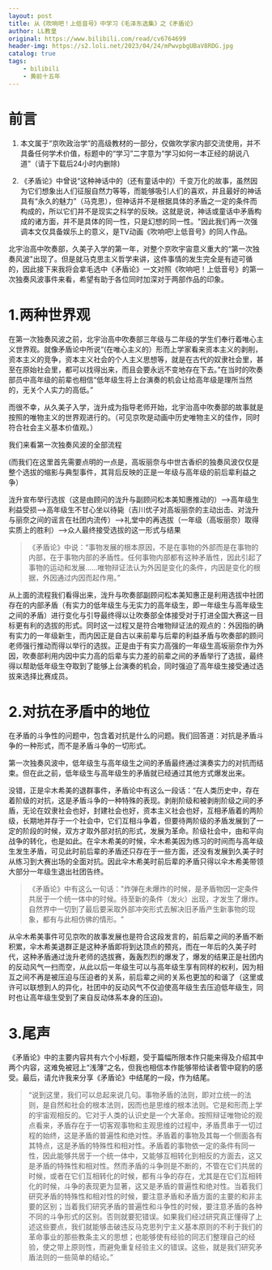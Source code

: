 ```yaml
---
layout: post
title: 从《吹响吧！上低音号》中学习《毛泽东选集》之《矛盾论》
author: LL教皇
original: https://www.bilibili.com/read/cv6764699
header-img: https://s2.loli.net/2023/04/24/mPwvpbgUBaV8RDG.jpg
catalog: true
tags:
    - bilibili
    - 黄前十五年
---
```

# 前言

1. 本文属于“京吹政治学”的高级教材的一部分，仅做吹学家内部交流使用，并不具备任何学术价值，标题中的“学习”二字意为“学习如何一本正经的胡说八道”（请于下载后24小时内删除)

2. 《矛盾论》中曾说“这种神话中的（还有童话中的）千变万化的故事，虽然因为它们想象出人们征服自然力等等，而能够吸引人们的喜欢，并且最好的神话具有“永久的魅力”（马克思），但神话并不是根据具体的矛盾之一定的条件而构成的，所以它们并不是现实之科学的反映。这就是说，神话或童话中矛盾构成的诸方面，并不是具体的同一性，只是幻想的同一性。"因此我们再一次强调本文仅具备娱乐上的意义，是TV动画《吹响吧!上低音号》的同人作品。



北宇治高中吹奏部，久美子入学的第一年，对整个京吹宇宙意义重大的“第一次独奏风波"出现了。但是就马克思主义哲学来讲，这件事情的发生完全是有迹可循的，因此接下来我将会拿毛选中《矛盾论》一文对照《吹响吧！上低音号》的第一次独奏风波事件来看，希望有助于各位同时加深对于两部作品的印象。

# 1.两种世界观

在第一次独奏风波之前，北宇治高中吹奏部三年级与二年级的学生们奉行着唯心主义世界观。就像矛盾论中所说“(在唯心主义的）形而上学家看来资本主义的剥削，资本主义的竞争，资本主义社会的个人主义思想等，就是在古代的奴隶社会里，甚至在原始社会里，都可以找得出来，而且会要永远不变地存在下去。”在当时的吹奏部员中高年级的前辈也相信“低年级生将上台演奏的机会让给高年级是理所当然的，无关个人实力的高低。”

而很不幸，从久美子入学，泷升成为指导老师开始，北宇治高中吹奏部的故事就是按照的唯物主义的世界观进行的。（可见京吹是动画中历史唯物主义的佳作，同时符合社会主义基本价值观。）

我们来看第一次独奏风波的全部流程

(而我们在这里首先需要点明的一点是，高坂丽奈与中世古香织的独奏风波仅仅是整个选拔的缩影与典型事件，其背后反映的正是一年级与高年级的前后辈利益之争）

泷升宣布举行选拔（这是由顾问的泷升与副顾问松本美知惠推动的）——>高年级生利益受损——>高年级生不甘心坐以待毙（吉川优子对高坂丽奈的主动出击、对泷升与丽奈之间的谣言在社团内流传）——>礼堂中的再选拔（一年级（高坂丽奈）取得实质上的胜利）——>众人最终接受选拔的这一形式与结果

>《矛盾论》中说：“事物发展的根本原因，不是在事物的外部而是在事物的内部，在于事物内部的矛盾性。任何事物内部都有这种矛盾性，因此引起了事物的运动和发展……唯物辩证法认为外因是变化的条件，内因是变化的根据，外因通过内因而起作用。”

从上面的流程我们看得出来，泷升与吹奏部副顾问松本美知惠正是利用选拔中社团存在的内部矛盾（有实力的低年级生与无实力的高年级生，即一年级生与高年级生之间的矛盾）进行变化与引导最终得以让吹奏部全体接受对于打进全国大赛这一目标更有利的选拔的形式。同时这一过程又是符合唯物辩证法的观点的：外因指的确有实力的一年级新生，而内因正是自古以来前辈与后辈的利益矛盾与吹奏部的顾问老师强行推动而得以举行的选拔。正是由于有实力高强的一年级生高坂丽奈作为外因，吹奏部利用内因中实力高的后辈与实力差的前辈之间的矛盾举行了选拔，最终得以帮助低年级生夺取到了能够上台演奏的机会，同时强迫了高年级生接受通过选拔来选择比赛成员。

# 2.对抗在矛盾中的地位

在矛盾的斗争性的问题中，包含着对抗是什么的问题。我们回答道：对抗是矛盾斗争的一种形式，而不是矛盾斗争的一切形式。

第一次独奏风波中，低年级生与高年级生之间的矛盾最终通过演奏实力的对抗而结束。但在此之前，低年级生与高年级生的矛盾就已经通过其他方式爆发出来。

没错，正是伞木希美的退群事件，矛盾论中有这么一段话：“在人类历史中，存在着阶级的对抗，这是矛盾斗争的一种特殊的表现。剥削阶级和被剥削阶级之间的矛盾，无论在奴隶社会也好，封建社会也好，资本主义社会也好，互相矛盾着的两阶级，长期地并存于一个社会中，它们互相斗争着，但要待两阶级的矛盾发展到了一定的阶段的时候，双方才取外部对抗的形式，发展为革命。阶级社会中，由和平向战争的转化，也是如此。在伞木希美的时候，伞木希美因为练习的时间而与高年级生发生矛盾，可见此时前后辈的矛盾还只存在于一些方面，还没有发展到久美子时从练习到大赛出场的全面对抗。因此伞木希美时前后辈的矛盾只得以伞木希美带领大部分一年级生退出社团告终。

>《矛盾论》中有这么一句话："炸弹在未爆炸的时候，是矛盾物因一定条件共居于一个统一体中的时候。待至新的条件（发火）出现，才发生了爆炸。自然界中一切到了最后要采取外部冲突形式去解决旧矛盾产生新事物的现象，都有与此相仿佛的情形。"

从伞木希美事件可见京吹的故事发展也是符合这段发言的，前后辈之间的矛盾不断积累，伞木希美退群正是这种矛盾即将到达顶点的预兆，而在一年后的久美子时代，这种矛盾通过泷升老师的选拔赛，轰轰烈烈的爆发了，爆发的结果正是社团内的反动风气一扫而空，从此以后一年级生可以与高年级生享有同样的权利，因为相互之间不再是被压迫与压迫者的关系，前后辈之间的关系也更加的和谐了（这里或许可以联想到人的异化，社团中的反动风气不仅迫使高年级生去压迫低年级生，同时也让高年级生受到了来自反动体系本身的压迫)。

# 3.尾声

《矛盾论》中的主要内容共有六个小标题，受于篇幅所限本作只能来得及介绍其中两个内容，这难免被冠上“浅薄”之名，但我也相信本作能够带给读者管中窥豹的感受。最后，请允许我来分享《矛盾论》中结尾的一段，作为结尾。

>“说到这里，我们可以总起来说几句。事物矛盾的法则，即对立统一的法则，是自然和社会的根本法则，因而也是思维的根本法则。它是和形而上学的宇宙观相反的。它对于人类的认识史是一个大革命。按照辩证唯物论的观点看来，矛盾存在于一切客观事物和主观思维的过程中，矛盾贯串于一切过程的始终，这是矛盾的普遍性和绝对性。矛盾着的事物及其每一个侧面各有其特点，这是矛盾的特殊性和相对性。矛盾着的事物依一定的条件有同一性，因此能够共居于一个统一体中，又能够互相转化到相反的方面去，这又是矛盾的特殊性和相对性。然而矛盾的斗争则是不断的，不管在它们共居的时候，或者在它们互相转化的时候，都有斗争的存在，尤其是在它们互相转化的时候，斗争的表现更为显著，这又是矛盾的普遍性和绝对性。当着我们研究矛盾的特殊性和相对性的时候，要注意矛盾和矛盾方面的主要的和非主要的区别；当着我们研究矛盾的普遍性和斗争性的时候，要注意矛盾的各种不同的斗争形式的区别。否则就要犯错误。如果我们经过研究真正懂得了上述这些要点，我们就能够击破违反马克思列宁主义基本原则的不利于我们的革命事业的那些教条主义的思想；也能够使有经验的同志们整理自己的经验，使之带上原则性，而避免重复经验主义的错误。这些，就是我们研究矛盾法则的一些简单的结论。” 
